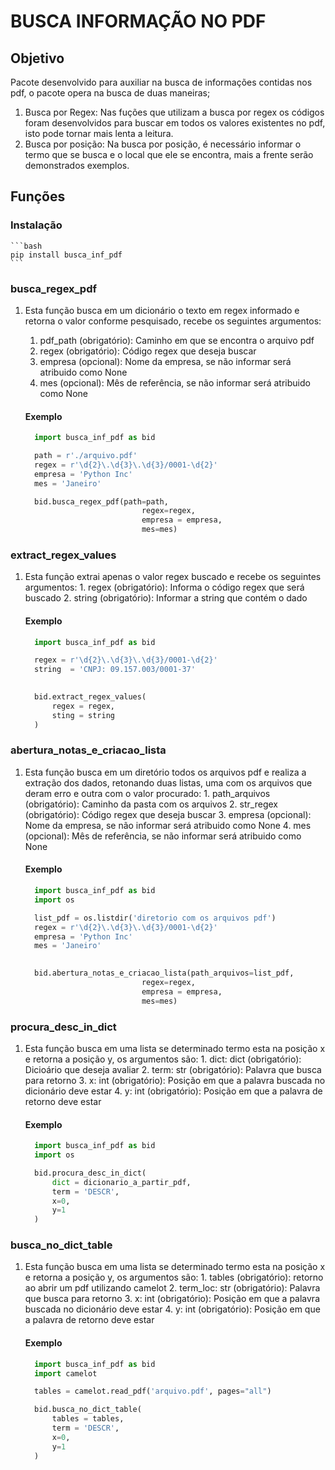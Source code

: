 # BUSCA INFORMAÇÃO NO PDF
## Objetivo

Pacote desenvolvido para auxiliar na busca de informações contidas nos pdf, o pacote opera na busca de duas maneiras;
1. Busca por Regex: Nas fuções que utilizam a busca por regex os códigos foram desenvolvidos para buscar em todos os valores existentes no pdf, isto pode tornar mais lenta a leitura.
2. Busca por posição: Na busca por posição, é necessário informar o termo que se busca e o local que ele se encontra, mais a frente serão demonstrados exemplos.

## Funções

### Instalação 
    ```bash 
    pip install busca_inf_pdf
    ```




### busca_regex_pdf
   1. Esta função busca em um dicionário o texto em regex informado e retorna o valor conforme pesquisado, recebe os seguintes argumentos:
      1. pdf_path (obrigatório): Caminho em que se encontra o arquivo pdf
      2. regex (obrigatório): Código regex que deseja buscar
      3. empresa (opcional): Nome da empresa, se não informar será atribuido como None
      4. mes (opcional): Mês de referência, se não informar será atribuido como None
   
      #### Exemplo
      ```python
        import busca_inf_pdf as bid

        path = r'./arquivo.pdf'
        regex = r'\d{2}\.\d{3}\.\d{3}/0001-\d{2}'
        empresa = 'Python Inc'
        mes = 'Janeiro'

        bid.busca_regex_pdf(path=path,
                                regex=regex,
                                empresa = empresa,
                                mes=mes)

### extract_regex_values
   1. Esta função extrai apenas o valor regex buscado e recebe os seguintes argumentos:
     1. regex (obrigatório): Informa o código regex que será buscado
     2. string (obrigatório): Informar a string que contém o dado

      #### Exemplo
      ```python
        import busca_inf_pdf as bid

        regex = r'\d{2}\.\d{3}\.\d{3}/0001-\d{2}'
        string  = 'CNPJ: 09.157.003/0001-37'
       

        bid.extract_regex_values(
            regex = regex,
            sting = string
        )

### abertura_notas_e_criacao_lista
   1. Esta função busca em um diretório todos os arquivos pdf e realiza a extração dos dados, retonando duas listas, uma com os arquivos que deram erro e outra com o valor procurado:
     1. path_arquivos (obrigatório): Caminho da pasta com os arquivos
     2. str_regex (obrigatório): Código regex que deseja buscar
     3. empresa (opcional): Nome da empresa, se não informar será atribuido como None
     4. mes (opcional): Mês de referência, se não informar será atribuido como None

      #### Exemplo
      ```python
        import busca_inf_pdf as bid
        import os

        list_pdf = os.listdir('diretorio com os arquivos pdf')
        regex = r'\d{2}\.\d{3}\.\d{3}/0001-\d{2}'
        empresa = 'Python Inc'
        mes = 'Janeiro'
       

        bid.abertura_notas_e_criacao_lista(path_arquivos=list_pdf,
                                regex=regex,
                                empresa = empresa,
                                mes=mes)

### procura_desc_in_dict
   1. Esta função busca em uma lista se determinado termo esta na posição x e retorna a posição y, os argumentos são:
     1. dict: dict (obrigatório): Dicioário que deseja avaliar
     2. term: str (obrigatório): Palavra que busca para retorno
     3. x: int (obrigatório): Posição em que a palavra buscada no dicionário deve estar
     4. y: int (obrigatório): Posição em que a palavra de retorno deve estar

      #### Exemplo
      ```python
        import busca_inf_pdf as bid
        import os

        bid.procura_desc_in_dict(
            dict = dicionario_a_partir_pdf,
            term = 'DESCR',
            x=0,
            y=1
        )

### busca_no_dict_table
   1. Esta função busca em uma lista se determinado termo esta na posição x e retorna a posição y, os argumentos são:
     1. tables (obrigatório): retorno ao abrir um pdf utilizando camelot
     2. term_loc: str (obrigatório): Palavra que busca para retorno
     3. x: int (obrigatório): Posição em que a palavra buscada no dicionário deve estar
     4. y: int (obrigatório): Posição em que a palavra de retorno deve estar


      #### Exemplo
      ```python
        import busca_inf_pdf as bid
        import camelot

        tables = camelot.read_pdf('arquivo.pdf', pages="all")

        bid.busca_no_dict_table(
            tables = tables,
            term = 'DESCR',
            x=0,
            y=1
        )